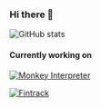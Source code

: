 ### Hi there 👋

![GitHub stats](https://github-readme-stats.vercel.app/api?username=zivlakmilos&show_icons=true&theme=transparent)

#### Currently working on
[![Monkey Interpreter](https://github-readme-stats.vercel.app/api/pin/?username=zivlakmilos&repo=ts-monkey-interpreter)](https://github.com/anuraghazra/github-readme-stats)

[![Fintrack](https://github-readme-stats.vercel.app/api/pin/?username=zivlakmilos&repo=fintrack)](https://github.com/zivlakmilos/fintrack)

<!--

**zivlakmilos/zivlakmilos** is a ✨ _special_ ✨ repository because its `README.md` (this file) appears on your GitHub profile.

Here are some ideas to get you started:

- 🔭 I’m currently working on ...
- 🌱 I’m currently learning ...
- 👯 I’m looking to collaborate on ...
- 🤔 I’m looking for help with ...
- 💬 Ask me about ...
- 📫 How to reach me: ...
- 😄 Pronouns: ...
- ⚡ Fun fact: ...
-->
